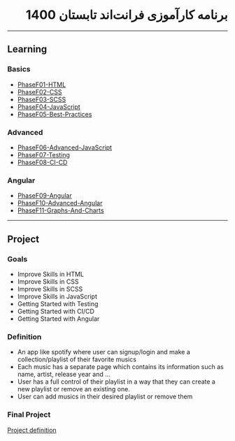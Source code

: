 <div dir="rtl">

# برنامه کارآموزی فرانت‌اند تابستان 1400

</div>

---

## Learning

### Basics
-  [PhaseF01-HTML](../Frontend/PhaseF01-HTML/PhaseF01-HTML.md)
-  [PhaseF02-CSS](../Frontend/PhaseF02-CSS/PhaseF02-CSS.md)
-  [PhaseF03-SCSS](../Frontend/PhaseF03-SCSS/PhaseF03-SCSS.md)
-  [PhaseF04-JavaScript](../Frontend/PhaseF04-JavaScript/PhaseF04-JavaScript.md)
-  [PhaseF05-Best-Practices](../Frontend/PhaseF05-Best-Practices/PhaseF05-Best-Practices.md)

### Advanced
-  [PhaseF06-Advanced-JavaScript](../Frontend/PhaseF06-Advanced-JavaScript/PhaseF06-Advanced-JavaScript.md)
-  [PhaseF07-Testing](../Frontend/PhaseF07-UnitTest/PhaseF07-UnitTest.md)
-  [PhaseF08-CI-CD](../Frontend/PhaseF08-CI-CD/PhaseF08-CI-CD.md)

### Angular
-  [PhaseF09-Angular](../Frontend/PhaseF09-Angular/PhaseF09-Angular.md)
-  [PhaseF10-Advanced-Angular](../Frontend/PhaseF10-Advanced-Angular/PhaseF10-Advanced-Angular.md)
-  [PhaseF11-Graphs-And-Charts](../Frontend/PhaseF11-Graphs-And-Charts/PhaseF11-Graphs-And-Charts.md)

---

## Project

### Goals

- Improve Skills in HTML
- Improve Skills in CSS
- Improve Skills in SCSS
- Improve Skills in JavaScript
- Getting Started with Testing
- Getting Started with CI/CD
- Getting Started with Angular


### Definition

- An app like spotify where user can signup/login and make a collection/playlist of their favorite musics
- Each music has a separate page which contains its information such as name, artist, release year and ...
- User has a full control of their playlist in a way that they can create a new playlist or remove an existing one.
- User can add musics in their desired playlist or remove them

### Final Project

[Project definition](../General/ETLProject/ETLProject.md)
